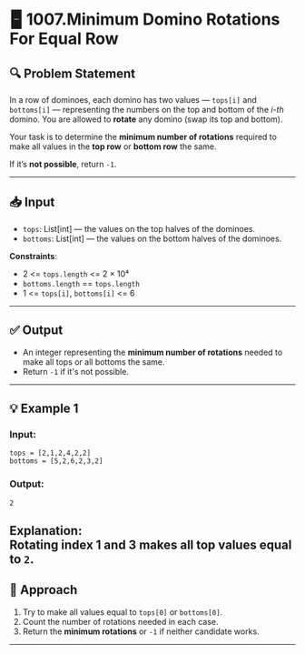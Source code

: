 # 🁢 1007.Minimum Domino Rotations For Equal Row

## 🔍 Problem Statement

In a row of dominoes, each domino has two values — `tops[i]` and `bottoms[i]` — representing the numbers on the top and bottom of the *i-th* domino. You are allowed to **rotate** any domino (swap its top and bottom).

Your task is to determine the **minimum number of rotations** required to make all values in the **top row** or **bottom row** the same.

If it’s **not possible**, return `-1`.

---

## 📥 Input

- `tops`: List[int] — the values on the top halves of the dominoes.
- `bottoms`: List[int] — the values on the bottom halves of the dominoes.

**Constraints**:
- 2 <= `tops.length` <= 2 × 10⁴
- `bottoms.length` == `tops.length`
- 1 <= `tops[i]`, `bottoms[i]` <= 6

---

## ✅ Output

- An integer representing the **minimum number of rotations** needed to make all tops or all bottoms the same.
- Return `-1` if it's not possible.

---

## 💡 Example 1
### Input:
```
tops = [2,1,2,4,2,2]
bottoms = [5,2,6,2,3,2]
```

### Output:
```
2
```
**Explanation**:  
Rotating index 1 and 3 makes all top values equal to `2`.
---
## 🧠 Approach

1. Try to make all values equal to `tops[0]` or `bottoms[0]`.
2. Count the number of rotations needed in each case.
3. Return the **minimum rotations** or `-1` if neither candidate works.

---


